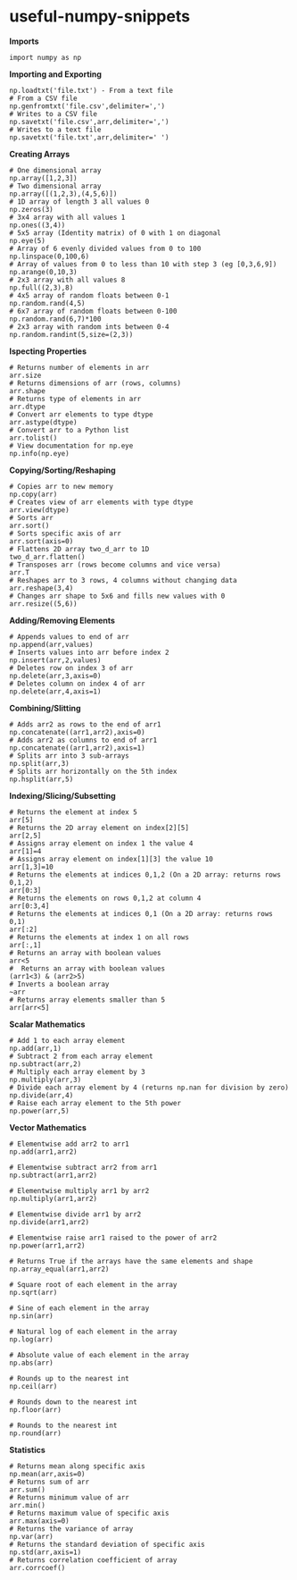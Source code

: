 # useful-numpy-snippets

__Imports__

    import numpy as np

__Importing and Exporting__

    np.loadtxt('file.txt') - From a text file
    # From a CSV file
    np.genfromtxt('file.csv',delimiter=',')
    # Writes to a CSV file
    np.savetxt('file.csv',arr,delimiter=',')
    # Writes to a text file
    np.savetxt('file.txt',arr,delimiter=' ')

**Creating Arrays**

    # One dimensional array
    np.array([1,2,3])
    # Two dimensional array
    np.array([(1,2,3),(4,5,6)])
    # 1D array of length 3 all values 0
    np.zeros(3)
    # 3x4 array with all values 1
    np.ones((3,4))
    # 5x5 array (Identity matrix) of 0 with 1 on diagonal
    np.eye(5)
    # Array of 6 evenly divided values from 0 to 100
    np.linspace(0,100,6)
    # Array of values from 0 to less than 10 with step 3 (eg [0,3,6,9])
    np.arange(0,10,3)
    # 2x3 array with all values 8
    np.full((2,3),8)
    # 4x5 array of random floats between 0-1
    np.random.rand(4,5)
    # 6x7 array of random floats between 0-100
    np.random.rand(6,7)*100
    # 2x3 array with random ints between 0-4
    np.random.randint(5,size=(2,3))

__Ispecting Properties__

    # Returns number of elements in arr
    arr.size
    # Returns dimensions of arr (rows, columns)
    arr.shape
    # Returns type of elements in arr
    arr.dtype
    # Convert arr elements to type dtype
    arr.astype(dtype)
    # Convert arr to a Python list
    arr.tolist()
    # View documentation for np.eye
    np.info(np.eye)

__Copying/Sorting/Reshaping__

    # Copies arr to new memory
    np.copy(arr)
    # Creates view of arr elements with type dtype
    arr.view(dtype)
    # Sorts arr
    arr.sort()
    # Sorts specific axis of arr
    arr.sort(axis=0)
    # Flattens 2D array two_d_arr to 1D
    two_d_arr.flatten()
    # Transposes arr (rows become columns and vice versa)
    arr.T
    # Reshapes arr to 3 rows, 4 columns without changing data
    arr.reshape(3,4) 
    # Changes arr shape to 5x6 and fills new values with 0
    arr.resize((5,6))

__Adding/Removing Elements__

    # Appends values to end of arr
    np.append(arr,values)
    # Inserts values into arr before index 2
    np.insert(arr,2,values)
    # Deletes row on index 3 of arr
    np.delete(arr,3,axis=0)
    # Deletes column on index 4 of arr
    np.delete(arr,4,axis=1)

__Combining/Slitting__

    # Adds arr2 as rows to the end of arr1
    np.concatenate((arr1,arr2),axis=0)
    # Adds arr2 as columns to end of arr1
    np.concatenate((arr1,arr2),axis=1)
    # Splits arr into 3 sub-arrays
    np.split(arr,3)
    # Splits arr horizontally on the 5th index
    np.hsplit(arr,5)

__Indexing/Slicing/Subsetting__

    # Returns the element at index 5
    arr[5]
    # Returns the 2D array element on index[2][5]
    arr[2,5]
    # Assigns array element on index 1 the value 4
    arr[1]=4
    # Assigns array element on index[1][3] the value 10
    arr[1,3]=10
    # Returns the elements at indices 0,1,2 (On a 2D array: returns rows 0,1,2)
    arr[0:3]
    # Returns the elements on rows 0,1,2 at column 4
    arr[0:3,4]
    # Returns the elements at indices 0,1 (On a 2D array: returns rows 0,1)
    arr[:2]
    # Returns the elements at index 1 on all rows
    arr[:,1]
    # Returns an array with boolean values 
    arr<5
    #  Returns an array with boolean values
    (arr1<3) & (arr2>5)
    # Inverts a boolean array
    ~arr
    # Returns array elements smaller than 5
    arr[arr<5]

__Scalar Mathematics__

    # Add 1 to each array element
    np.add(arr,1)
    # Subtract 2 from each array element
    np.subtract(arr,2)
    # Multiply each array element by 3
    np.multiply(arr,3)
    # Divide each array element by 4 (returns np.nan for division by zero)
    np.divide(arr,4)
    # Raise each array element to the 5th power
    np.power(arr,5)

__Vector Mathematics__

    # Elementwise add arr2 to arr1
    np.add(arr1,arr2)

    # Elementwise subtract arr2 from arr1
    np.subtract(arr1,arr2)

    # Elementwise multiply arr1 by arr2
    np.multiply(arr1,arr2)

    # Elementwise divide arr1 by arr2
    np.divide(arr1,arr2)

    # Elementwise raise arr1 raised to the power of arr2
    np.power(arr1,arr2)

    # Returns True if the arrays have the same elements and shape
    np.array_equal(arr1,arr2)

    # Square root of each element in the array
    np.sqrt(arr)

    # Sine of each element in the array
    np.sin(arr)

    # Natural log of each element in the array
    np.log(arr)

    # Absolute value of each element in the array
    np.abs(arr)

    # Rounds up to the nearest int
    np.ceil(arr)

    # Rounds down to the nearest int
    np.floor(arr)
    
    # Rounds to the nearest int
    np.round(arr)

__Statistics__

    # Returns mean along specific axis
    np.mean(arr,axis=0)
    # Returns sum of arr
    arr.sum()
    # Returns minimum value of arr
    arr.min()
    # Returns maximum value of specific axis
    arr.max(axis=0)
    # Returns the variance of array
    np.var(arr)
    # Returns the standard deviation of specific axis
    np.std(arr,axis=1)
    # Returns correlation coefficient of array
    arr.corrcoef()